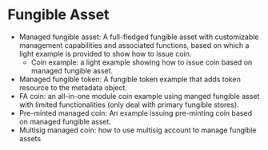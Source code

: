 # Fungible Asset

* Managed fungible asset: A full-fledged fungible asset with customizable management capabilities and associated functions, based on which a light example is provided to show how to issue coin.
    - Coin example: a light example showing how to issue coin based on managed fungible asset.
* Managed fungible token: A fungible token example that adds token resource to the metadata object.
* FA coin: an all-in-one module coin example using manged fungible asset with limited functionalities (only deal with primary fungible stores).
* Pre-minted managed coin: An example issuing pre-minting coin based on managed fungible asset.
* Multisig managed coin: how to use multisig account to manage fungible assets
